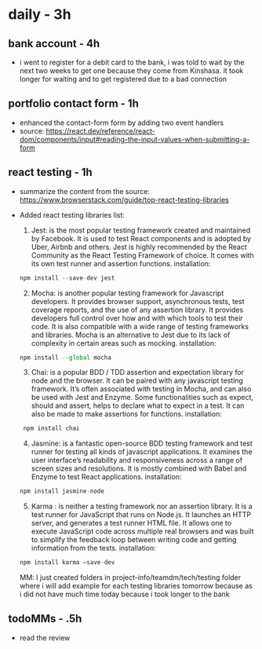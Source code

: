 # daily - 3h

## bank account - 4h

- i went to register for a debit card to the bank, i was told to wait by the next two weeks to get one because they come from Kinshasa. it took longer for waiting and to get registered due to a bad connection

## portfolio contact form - 1h

- enhanced the contact-form form by adding two event handlers
- source: https://react.dev/reference/react-dom/components/input#reading-the-input-values-when-submitting-a-form

## react testing - 1h

- summarize the content from the source: https://www.browserstack.com/guide/top-react-testing-libraries
- Added react testing libraries list:

  1. Jest: is the most popular testing framework created and maintained by Facebook. It is used to test React components and is adopted by Uber, Airbnb and others. Jest is highly recommended by the React Community as the React Testing Framework of choice. It comes with its own test runner and assertion functions.
     installation:

  ```js
  npm install --save-dev jest
  ```

  2. Mocha: is another popular testing framework for Javascript developers. It provides browser support, asynchronous tests, test coverage reports, and the use of any assertion library. It provides developers full control over how and with which tools to test their code. It is also compatible with a wide range of testing frameworks and libraries. Mocha is an alternative to Jest due to its lack of complexity in certain areas such as mocking.
     installation:

  ```js
  npm install --global mocha
  ```

  3. Chai: is a popular BDD / TDD assertion and expectation library for node and the browser. It can be paired with any javascript testing framework. It’s often associated with testing in Mocha, and can also be used with Jest and Enzyme. Some functionalities such as expect, should and assert, helps to declare what to expect in a test. It can also be made to make assertions for functions.
     installation:

  ```js
   npm install chai
  ```

  4. Jasmine: is a fantastic open-source BDD testing framework and test runner for testing all kinds of javascript applications. It examines the user interface’s readability and responsiveness across a range of screen sizes and resolutions. It is mostly combined with Babel and Enzyme to test React applications.
     installation:

  ```js
  npm install jasmine-node
  ```

  5. Karma : is neither a testing framework nor an assertion library. It is a test runner for JavaScript that runs on Node.js. It launches an HTTP server, and generates a test runner HTML file. It allows one to execute JavaScript code across multiple real browsers and was built to simplify the feedback loop between writing code and getting information from the tests.
     installation:

  ```js
  npm install karma –save-dev
  ```
  MM: I just created folders in project-info/teamdm/tech/testing folder where i will add example for each testing libraries tomorrow because as i did not have much time today because i took longer to the bank

## todoMMs - .5h

- read the review
